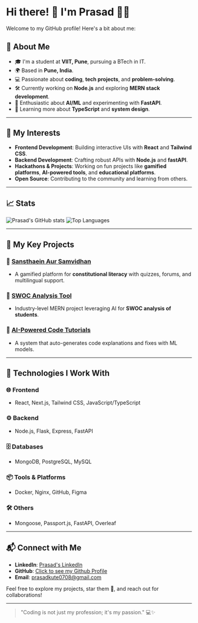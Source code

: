 # Hi there! 👋 I'm Prasad 👨‍💻

Welcome to my GitHub profile! Here's a bit about me:

## 🚀 About Me
- 🎓 I'm a student at **VIIT, Pune**, pursuing a BTech in IT.
- 🌍 Based in **Pune, India**.
- 💻 Passionate about **coding**, **tech projects**, and **problem-solving**.
- 🛠️ Currently working on **Node.js** and exploring **MERN stack development**.
- 🤖 Enthusiastic about **AI/ML** and experimenting with **FastAPI**.
- 🧠 Learning more about **TypeScript** and **system design**.

---

## 🌟 My Interests
- **Frontend Development**: Building interactive UIs with **React** and **Tailwind CSS**.
- **Backend Development**: Crafting robust APIs with **Node.js** and **fastAPI**.
- **Hackathons & Projects**: Working on fun projects like **gamified platforms**, **AI-powered tools**, and **educational platforms**.
- **Open Source**: Contributing to the community and learning from others.

---

## 📈 Stats
![Prasad's GitHub stats](https://github-readme-stats.vercel.app/api?username=Prasad-GitHub&show_icons=true&theme=radical)
![Top Languages](https://github-readme-stats.vercel.app/api/top-langs/?username=Prasad-GitHub&layout=compact&theme=radical)

---

## 📂 My Key Projects
### 🔹 [Sansthaein Aur Samvidhan](#)
- A gamified platform for **constitutional literacy** with quizzes, forums, and multilingual support.

### 🔹 [SWOC Analysis Tool](#)
- Industry-level MERN project leveraging AI for **SWOC analysis of students**.

### 🔹 [AI-Powered Code Tutorials](#)
- A system that auto-generates code explanations and fixes with ML models.

---

## 🔧 Technologies I Work With
### 🌐 Frontend
- React, Next.js, Tailwind CSS, JavaScript/TypeScript
### ⚙️ Backend
- Node.js, Flask, Express, FastAPI
### 🗄️ Databases
- MongoDB, PostgreSQL, MySQL
### 📦 Tools & Platforms
- Docker, Nginx, GitHub, Figma
### 🛠️ Others
- Mongoose, Passport.js, FastAPI, Overleaf

---

## 📬 Connect with Me
- **LinkedIn**: [Prasad's LinkedIn](https://www.linkedin.com/in/kuteprasad)
- **GitHub**: [Click to see my Github Profile](https://github.com/kuteprasad)
- **Email**: prasadkute0708@gmail.com

Feel free to explore my projects, star them 🌟, and reach out for collaborations!

---

> "Coding is not just my profession; it's my passion." 💻✨
